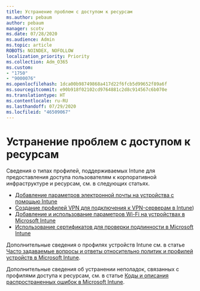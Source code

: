 ```yaml
---
title: Устранение проблем с доступом к ресурсам
ms.author: pebaum
author: pebaum
manager: scotv
ms.date: 07/28/2020
ms.audience: Admin
ms.topic: article
ROBOTS: NOINDEX, NOFOLLOW
localization_priority: Priority
ms.collection: Adm_O365
ms.custom:
- "1750"
- "9000076"
ms.openlocfilehash: 1dca00b98749868a417d22f6fcb5d99652f89a6f
ms.sourcegitcommit: e90b918f02102cd9764881c2d8c914567c6b070e
ms.translationtype: HT
ms.contentlocale: ru-RU
ms.lasthandoff: 07/29/2020
ms.locfileid: "46509067"
---
```

# <a name="troubleshoot-resource-access-issues"></a>Устранение проблем с доступом к ресурсам

Сведения о типах профилей, поддерживаемых Intune для предоставления доступа пользователям к корпоративной инфраструктуре и ресурсам, см. в следующих статьях.

- [Добавление параметров электронной почты на устройства с помощью Intune](https://docs.microsoft.com/intune/email-settings-configure)
- [Создание профилей VPN для подключения к VPN-серверам в Intune](https://docs.microsoft.com/intune/vpn-settings-configure))
- [Добавление и использование параметров Wi-Fi на устройствах в Microsoft Intune](https://docs.microsoft.com/intune/wi-fi-settings-configure)
- [Использование сертификатов для проверки подлинности в Microsoft Intune](https://docs.microsoft.com/intune/certificates-configure)

Дополнительные сведения о профилях устройств Intune см. в статье [Часто задаваемые вопросы и ответы относительно политик и профилей устройств в Microsoft Intune](https://docs.microsoft.com/intune/device-profile-troubleshoot).

Дополнительные сведения об устранении неполадок, связанных с профилями доступа к ресурсам, см. в статье [Коды и описания распространенных ошибок в Microsoft Intune](https://docs.microsoft.com/intune/troubleshoot-company-resource-access-problems).